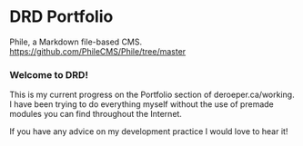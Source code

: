 DRD Portfolio
=====

Phile, a Markdown file-based CMS. https://github.com/PhileCMS/Phile/tree/master

### Welcome to DRD!

This is my current progress on the Portfolio section of deroeper.ca/working.
I have been trying to do everything myself without the use of premade modules you can find throughout the Internet.

If you have any advice on my development practice I would love to hear it!